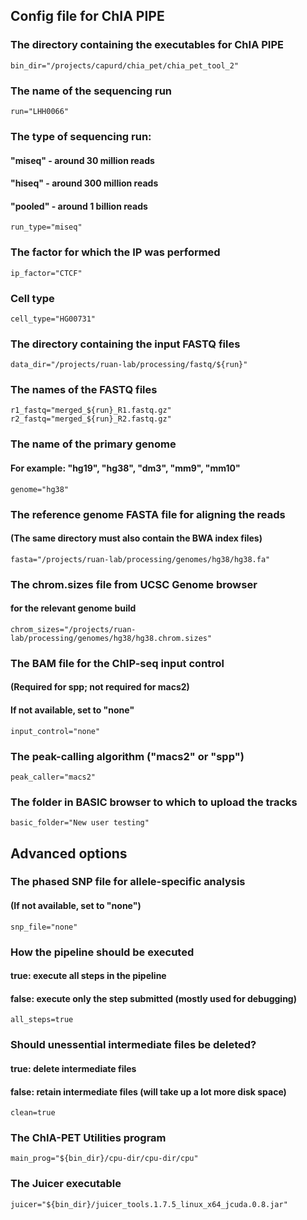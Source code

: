 ## Config file for ChIA PIPE

### The directory containing the executables for ChIA PIPE
    bin_dir="/projects/capurd/chia_pet/chia_pet_tool_2"

### The name of the sequencing run
    run="LHH0066"

### The type of sequencing run:
####    "miseq" - around 30 million reads
####    "hiseq" - around 300 million reads
####    "pooled" - around 1 billion reads
    run_type="miseq"

### The factor for which the IP was performed
    ip_factor="CTCF"

### Cell type
    cell_type="HG00731"

### The directory containing the input FASTQ files
    data_dir="/projects/ruan-lab/processing/fastq/${run}"

### The names of the FASTQ files
    r1_fastq="merged_${run}_R1.fastq.gz"
    r2_fastq="merged_${run}_R2.fastq.gz"


### The name of the primary genome
#### For example: "hg19", "hg38", "dm3", "mm9", "mm10"
    genome="hg38"

### The reference genome FASTA file for aligning the reads
#### (The same directory must also contain the BWA index files)
    fasta="/projects/ruan-lab/processing/genomes/hg38/hg38.fa"

### The chrom.sizes file from UCSC Genome browser
#### for the relevant genome build
    chrom_sizes="/projects/ruan-lab/processing/genomes/hg38/hg38.chrom.sizes"

### The BAM file for the ChIP-seq input control
#### (Required for spp; not required for macs2)
#### If not available, set to "none"
    input_control="none"

### The peak-calling algorithm ("macs2" or "spp")
    peak_caller="macs2"

### The folder in BASIC browser to which to upload the tracks
    basic_folder="New user testing"




## Advanced options

### The phased SNP file for allele-specific analysis
#### (If not available, set to "none")
    snp_file="none"

### How the pipeline should be executed
#### true: execute all steps in the pipeline
#### false: execute only the step submitted (mostly used for debugging)
    all_steps=true

### Should unessential intermediate files be deleted?
#### true: delete intermediate files
#### false: retain intermediate files (will take up a lot more disk space)
    clean=true

### The ChIA-PET Utilities program
    main_prog="${bin_dir}/cpu-dir/cpu-dir/cpu"

### The Juicer executable
    juicer="${bin_dir}/juicer_tools.1.7.5_linux_x64_jcuda.0.8.jar"
